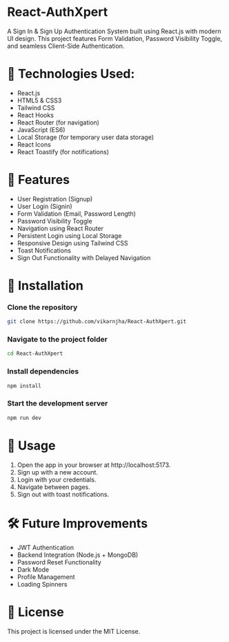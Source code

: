 # React-AuthXpert
A Sign In & Sign Up Authentication System built using React.js with modern UI design. This project features Form Validation, Password Visibility Toggle, and seamless Client-Side Authentication.

# 🔑 Technologies Used:
- React.js
- HTML5 & CSS3
- Tailwind CSS
- React Hooks
- React Router (for navigation)
- JavaScript (ES6)
- Local Storage (for temporary user data storage)
- React Icons
- React Toastify (for notifications)

# 🎯 Features

- User Registration (Signup)
- User Login (Signin)
- Form Validation (Email, Password Length)
- Password Visibility Toggle
- Navigation using React Router
- Persistent Login using Local Storage
- Responsive Design using Tailwind CSS
- Toast Notifications
- Sign Out Functionality with Delayed Navigation

# 🚀 Installation

### Clone the repository
```bash
git clone https://github.com/vikarnjha/React-AuthXpert.git
```

### Navigate to the project folder
```bash
cd React-AuthXpert
```

### Install dependencies
```bash
npm install
```

### Start the development server
```bash
npm run dev
```

# 📌 Usage

1. Open the app in your browser at http://localhost:5173.
2. Sign up with a new account.
3. Login with your credentials.
4. Navigate between pages.
5. Sign out with toast notifications.

# 🛠️ Future Improvements

- JWT Authentication
- Backend Integration (Node.js + MongoDB)
- Password Reset Functionality
- Dark Mode
- Profile Management
- Loading Spinners

# 📄 License

This project is licensed under the MIT License.
